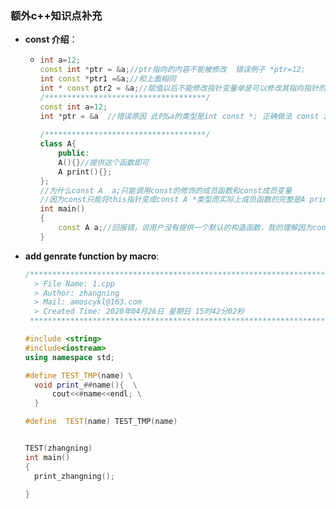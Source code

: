 

### 额外c++知识点补充

- __const 介绍__：

  - ```c++
    int a=12;
    const int *ptr = &a;//ptr指向的内容不能被修改  错误例子 *ptr=12;
    int const *ptr1 =&a;//和上面相同
    int * const ptr2 = &a;//赋值以后不能修改指针变量单是可以修改其指向指针的内容
    /************************************/
    const int a=12;
    int *ptr = &a  //错误原因 此时&a的类型是int const *; 正确做法 const int *ptr =&a;
        
    /************************************/
    class A{
    	public:
    	A(){}//提供这个函数即可
    	A print(){};
    };
    //为什么const A  a;只能调用const的修饰的成员函数和const成员变量
    //因为const只能将this指针变成const A *类型而实际上成员函数的完整是A print(A * const this){}所以在调用print函数是时汇出错因为有这样一个错误的操作就是将 const A * 赋值给 A *const;
    int main()
    {
        const A a;//回报错，说用户没有提供一个默认的构造函数，我的理解因为const修饰以后限定了初始化次数为1如果用了系统提供的默认构造函数那末可能导致成员变量后期将不能在被复制
    }
    ```

- __add genrate function  by macro__:

  ```c++
  /*************************************************************************
  	> File Name: 1.cpp
  	> Author: zhangning
  	> Mail: amoscykl@163.com 
  	> Created Time: 2020年04月26日 星期日 15时42分02秒
   ************************************************************************/
  
  #include <string>
  #include<iostream>
  using namespace std;
  
  #define TEST_TMP(name) \
  	void print_##name(){  \
  		cout<<#name<<endl; \
  	}
  
  #define  TEST(name) TEST_TMP(name)
  
  
  TEST(zhangning)
  int main()
  {
  	print_zhangning();
  
  }
  ```

  